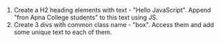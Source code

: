 1. Create a H2 heading elements with text - "Hello JavaScript". Append "fron Apna College students" to this text using JS.
2. Create 3 divs with common class name - "box". Access them and add some unique text to each of them.
